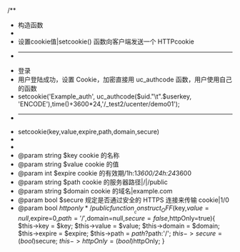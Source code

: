 /**
 * 构造函数
 * 
 * 设置cookie值|setcookie() 函数向客户端发送一个 HTTPcookie
 * ----------------------------------------------------------
 * 登录
 * 用户登陆成功，设置 Cookie，加密直接用 uc_authcode 函数，用户使用自己的函数
 * setcookie('Example_auth', uc_authcode($uid."\t".$userkey, 'ENCODE'),time()+3600*24,'/_test2/ucenter/demo01');
 * ----------------------------------------------------------
 * setcookie(key,value,expire,path,domain,secure)
 *
 *
 * @param string $key		 cookie 的名称
 * @param string $value		 cookie 的值
 * @param int    $expire	 cookie 的有效期/1h:1*3600/24h:24*3600
 * @param string $path		 cookie 的服务器路径|/|/public
 * @param string $domain	 cookie 的域名|example.com
 * @param bool   $secure	   规定是否通过安全的 HTTPS 连接来传输 cookie|1/0
 * @param bool   $httponly
 */
public function __construct_OFF($key,$value=null,$expire=0,$path='/',$domain=null,$secure=false,$httpOnly=true){
	$this->key 	= $key;
	$this->value 	= $value;
	$this->domain 	= $domain;
	$this->expire 	= $expire;
	$this->path 	= $path?$path:'/';
	$this->secure 	= (bool)$secure;
	$this->httpOnly = (bool)$httpOnly;
}
